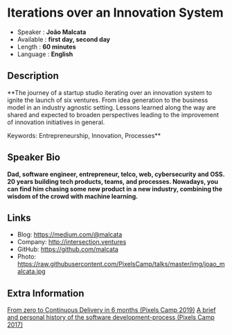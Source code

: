Iterations over an Innovation System
=================================================

* Speaker   : **João Malcata**
* Available : **first day, second day**
* Length    : **60 minutes**
* Language  : **English**

Description
-----------

**The journey of a startup studio iterating over an innovation system to ignite the launch of six ventures. From idea generation to the business model in an industry agnostic setting. Lessons learned along the way are shared and expected to broaden perspectives leading to the improvement of innovation initiatives in general.

Keywords: Entrepreneurship, Innovation, Processes**

Speaker Bio
-----------

**Dad, software engineer, entrepreneur, telco, web, cybersecurity and OSS. 20 years building tech products, teams, and processes. Nowadays, you can find him chasing some new product in a new industry, combining the wisdom of the crowd with machine learning.**

Links
-----


* Blog: https://medium.com/@malcata
* Company: http://intersection.ventures
* GitHub: https://github.com/malcata
* Photo: https://raw.githubusercontent.com/PixelsCamp/talks/master/img/joao_malcata.jpg

Extra Information
-----------------

[From zero to Continuous Delivery in 6 months (Pixels Camp 2019)](https://github.com/PixelsCamp/talks/blob/master/2019/from-zero-to-continuous-delivery-in-6-months_joao-malcata.md)
[A brief and personal history of the software development-process (Pixels Camp 2017)](https://github.com/PixelsCamp/talks/blob/master/2017/a-brief-and-personal-history-of-the-software-development-process_joao-malcata.md)

